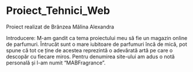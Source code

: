 # Proiect_Tehnici_Web

 
Proiect realizat de Brânzea Mălina Alexandra

Introducere: M-am gandit ca tema proiectului meu să fie un magazin online de parfumuri. Întrucât sunt o mare iubitoare de parfumuri încă de mică, pot spune că tot ce ține de acestea reprezintă o adevărată artă pe care o descopăr cu fiecare miros. Pentru denumirea site-ului am adus o notă personală și l-am numit “MABFragrance”.
